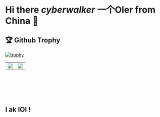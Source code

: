 # Hi there ___cyberwalker___ 一个OIer from China 👋

## 🏆 Github Trophy
[![trophy](https://github-profile-trophy.vercel.app/?username=cyberwalker0419)](https://github-profile-trophy.vercel.app/?username=cyberwalker0419)


<table>
  <tr>
    <td align="center" style="padding=0;width=50%;">
      <img align="center" style="padding=0;" src="https://github-readme-stats.vercel.app/api/?username=cyberwalker0419&show_icons=true&hide_border=true&icon_color=C9F9D9&hide_title=true&count_private=true" />

  <td align="center" style="padding=0;width=70%;">
      <img align="center" style="padding=0;" src="https://github-readme-stats.quantumlytangled.vercel.app/api/top-langs/?username=cyberwalker0419&layout=compact&show_icons=true&hide_border=true&icon_color=f0f0f000&count_private=true" />
    </td>
  </tr>
</table>

</br>
</br>
</br>
</br>

## I ak IOI !